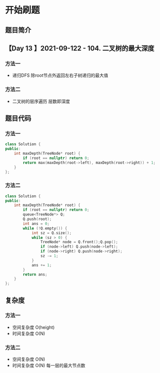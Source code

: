 # 开始刷题

## 题目简介

 
【Day 13 】2021-09-122 - 104. 二叉树的最大深度
-------------------


### 方法一

+ 递归DFS 除root节点外返回左右子树递归的最大值

### 方法二

+ 二叉树的层序遍历 层数即深度

## 题目代码
### 方法一
``` c++
class Solution {
public:
    int maxDepth(TreeNode* root) {
        if (root == nullptr) return 0;
        return max(maxDepth(root->left), maxDepth(root->right)) + 1;
    }
};

```

### 方法二
``` c++
class Solution {
public:
    int maxDepth(TreeNode* root) {
        if (root == nullptr) return 0;
        queue<TreeNode*> Q;
        Q.push(root);
        int ans = 0;
        while (!Q.empty()) {
            int sz = Q.size();
            while (sz > 0) {
                TreeNode* node = Q.front();Q.pop();
                if (node->left) Q.push(node->left);
                if (node->right) Q.push(node->right);
                sz -= 1;
            }
            ans += 1;
        } 
        return ans;
    }
};
```

## 复杂度

### 方法一
+ 空间复杂度 O(height) 
+ 时间复杂度 O(N)

### 方法二
+ 空间复杂度 O(N)
+ 时间复杂度 O(N) 每一层的最大节点数

